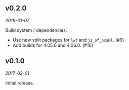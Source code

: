 ## v0.2.0

*2018-01-07*

Build system / dependencies:

  - Use new split packages for `lwt` and `js_of_ocaml`. (#9)
  - Add builds for 4.05.0 and 4.06.0. (#10)

## v0.1.0

*2017-02-01*

Initial release.
